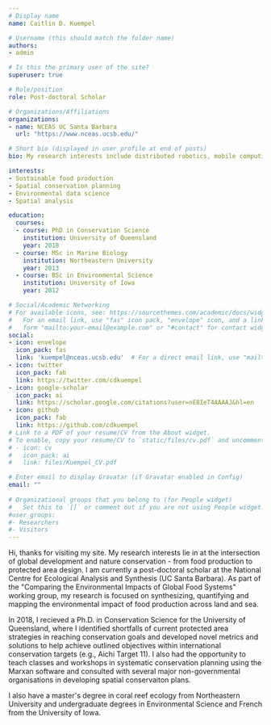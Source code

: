 ```yaml
---
# Display name
name: Caitlin D. Kuempel

# Username (this should match the folder name)
authors:
- admin

# Is this the primary user of the site?
superuser: true

# Role/position
role: Post-doctoral Scholar

# Organizations/Affiliations
organizations:
- name: NCEAS UC Santa Barbara
  url: "https://www.nceas.ucsb.edu/"

# Short bio (displayed in user profile at end of posts)
bio: My research interests include distributed robotics, mobile computing and programmable matter.

interests:
- Sustainable food production
- Spatial conservation planning
- Environmental data science
- Spatial analysis

education:
  courses:
  - course: PhD in Conservation Science
    institution: University of Queensland
    year: 2018
  - course: MSc in Marine Biology
    institution: Northeastern University
    year: 2013
  - course: BSc in Environmental Science
    institution: University of Iowa
    year: 2012

# Social/Academic Networking
# For available icons, see: https://sourcethemes.com/academic/docs/widgets/#icons
#   For an email link, use "fas" icon pack, "envelope" icon, and a link in the
#   form "mailto:your-email@example.com" or "#contact" for contact widget.
social:
- icon: envelope
  icon_pack: fas
  link: 'kuempel@nceas.ucsb.edu'  # For a direct email link, use "mailto:test@example.org".
- icon: twitter
  icon_pack: fab
  link: https://twitter.com/cdkuempel
- icon: google-scholar
  icon_pack: ai
  link: https://scholar.google.com/citations?user=nE8IeT4AAAAJ&hl=en
- icon: github
  icon_pack: fab
  link: https://github.com/cdkuempel
# Link to a PDF of your resume/CV from the About widget.
# To enable, copy your resume/CV to `static/files/cv.pdf` and uncomment the lines below.  
# - icon: cv
#   icon_pack: ai
#   link: files/Kuempel_CV.pdf

# Enter email to display Gravatar (if Gravatar enabled in Config)
email: ""
  
# Organizational groups that you belong to (for People widget)
#   Set this to `[]` or comment out if you are not using People widget.  
#user_groups:
#- Researchers
#- Visitors
---
```


Hi, thanks for visiting my site. My research interests lie in at the intersection of global development and nature conservation - from food production to protected area design. I am currently a post-doctoral scholar at the National Centre for Ecological Analysis and Synthesis (UC Santa Barbara). As part of the "Comparing the Environmental Impacts of Global Food Systems" working group, my research is focused on synthesizing, quantifying and mapping the environmental impact of food production across land and sea.

In 2018, I recieved a Ph.D. in Conservation Science for the University of Queensland, where I identified shortfalls of current protected area strategies in reaching conservation goals and developed novel metrics and solutions to help achieve outlined objectives within international conservation targets (e.g., Aichi Target 11). I also had the opportunity to teach classes and workshops in systematic conservation planning using the Marxan software and consulted with several major non-governmental organisations in developing spatial conservaiton plans.

I also have a master's degree in coral reef ecology from Northeastern University and undergraduate degrees in Environmental Science and French from the University of Iowa. 
